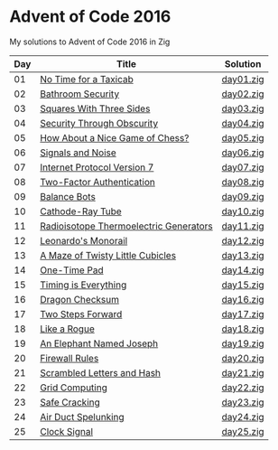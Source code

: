 # Advent of Code 2016

My solutions to Advent of Code 2016 in Zig

| Day | Title                                                                          | Solution                   |
| --- | ------------------------------------------------------------------------------ | -------------------------- |
| 01  | [No Time for a Taxicab](https://adventofcode.com/2016/day/1)                   | [day01.zig](src/day01.zig) |
| 02  | [Bathroom Security](https://adventofcode.com/2016/day/2)                       | [day02.zig](src/day02.zig) |
| 03  | [Squares With Three Sides](https://adventofcode.com/2016/day/3)                | [day03.zig](src/day03.zig) |
| 04  | [Security Through Obscurity](https://adventofcode.com/2016/day/4)              | [day04.zig](src/day04.zig) |
| 05  | [How About a Nice Game of Chess?](https://adventofcode.com/2016/day/5)         | [day05.zig](src/day05.zig) |
| 06  | [Signals and Noise](https://adventofcode.com/2016/day/6)                       | [day06.zig](src/day06.zig) |
| 07  | [Internet Protocol Version 7](https://adventofcode.com/2016/day/7)             | [day07.zig](src/day07.zig) |
| 08  | [Two-Factor Authentication](https://adventofcode.com/2016/day/8)               | [day08.zig](src/day08.zig) |
| 09  | [Balance Bots](https://adventofcode.com/2016/day/9)                            | [day09.zig](src/day09.zig) |
| 10  | [Cathode-Ray Tube](https://adventofcode.com/2016/day/10)                       | [day10.zig](src/day10.zig) |
| 11  | [Radioisotope Thermoelectric Generators](https://adventofcode.com/2016/day/11) | [day11.zig](src/day11.zig) |
| 12  | [Leonardo's Monorail](https://adventofcode.com/2016/day/12)                    | [day12.zig](src/day12.zig) |
| 13  | [A Maze of Twisty Little Cubicles](https://adventofcode.com/2016/day/13)       | [day13.zig](src/day13.zig) |
| 14  | [One-Time Pad](https://adventofcode.com/2016/day/14)                           | [day14.zig](src/day14.zig) |
| 15  | [Timing is Everything](https://adventofcode.com/2016/day/15)                   | [day15.zig](src/day15.zig) |
| 16  | [Dragon Checksum](https://adventofcode.com/2016/day/16)                        | [day16.zig](src/day16.zig) |
| 17  | [Two Steps Forward](https://adventofcode.com/2016/day/17)                      | [day17.zig](src/day17.zig) |
| 18  | [Like a Rogue](https://adventofcode.com/2016/day/18)                           | [day18.zig](src/day18.zig) |
| 19  | [An Elephant Named Joseph](https://adventofcode.com/2016/day/19)               | [day19.zig](src/day19.zig) |
| 20  | [Firewall Rules](https://adventofcode.com/2016/day/20)                         | [day20.zig](src/day20.zig) |
| 21  | [Scrambled Letters and Hash](https://adventofcode.com/2016/day/21)             | [day21.zig](src/day21.zig) |
| 22  | [Grid Computing](https://adventofcode.com/2016/day/22)                         | [day22.zig](src/day22.zig) |
| 23  | [Safe Cracking](https://adventofcode.com/2016/day/23)                          | [day23.zig](src/day23.zig) |
| 24  | [Air Duct Spelunking](https://adventofcode.com/2016/day/24)                    | [day24.zig](src/day24.zig) |
| 25  | [Clock Signal](https://adventofcode.com/2016/day/25)                           | [day25.zig](src/day25.zig) |
